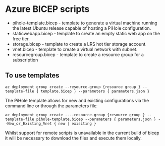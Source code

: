 # Azure BICEP scripts

- pihole-template.bicep - template to generate a virtual machine running the latest Ubuntu release capable of hosting a PiHole configuration.
- staticwebapp.bicep - template to create an empty static web app on the free tier.
- storage.bicep - template to create a LRS hot tier storage account.
- vnet.bicep - template to create a virtual network with subnet.
- resourcegroup.bicep - template to create a resource group for a subscription

## To use templates
`az deployment group create --resource-group {resource group } --template-file { template.bicep } --parameters { parameters.json }`

The PiHole template allows for new and existing configurations via the command line or through the parameters file:

`az deployment group create ----resource-group {resource group } --template-file pihole-template.bicep --parameters { parameters.json } --New_or_Existing_Vnet { new | exisiting }`


Whilst support for remote scripts is unavailable in the current build of bicep it will be necessary to download the files and execute them locally.
